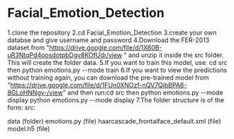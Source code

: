 # Facial_Emotion_Detection
1.clone the repository
2.cd Facial_Emotion_Detection
3.create your own databse and give username and password
4.Download the FER-2013 dataset from "https://drive.google.com/file/d/1X60B-uR3NtqPd4oosdotpbDgy8KOfUdr/view " and unzip it inside the src folder. This will create the folder data.
5.If you want to train this model, use: cd src then python emotions.py --mode train
6.If you want to view the predictions without training again, 
you can download the pre-trained model from "https://drive.google.com/file/d/1FUn0XNOzf-nQV7QjbBPA6-8GLoHNNgv-/view" and then run:cd src then python emotions.py --mode display
                                                                                                                                                                                                                       python emotions.py --mode display
7.The folder structure is of the form:
src:

data (folder)
emotions.py (file)
haarcascade_frontalface_default.xml (file)
model.h5 (file)

